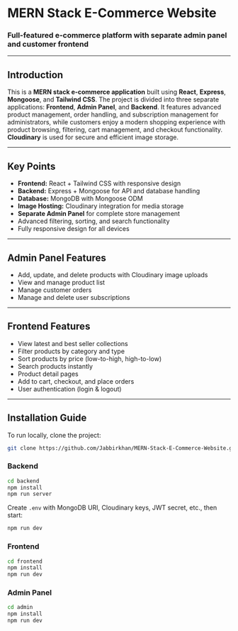 # MERN Stack E-Commerce Website

### Full-featured e-commerce platform with separate admin panel and customer frontend

---

## Introduction

This is a **MERN stack e-commerce application** built using **React**, **Express**, **Mongoose**, and **Tailwind CSS**. The project is divided into three separate applications: **Frontend**, **Admin Panel**, and **Backend**. It features advanced product management, order handling, and subscription management for administrators, while customers enjoy a modern shopping experience with product browsing, filtering, cart management, and checkout functionality. **Cloudinary** is used for secure and efficient image storage.

---

## Key Points

* **Frontend:** React + Tailwind CSS with responsive design
* **Backend:** Express + Mongoose for API and database handling
* **Database:** MongoDB with Mongoose ODM
* **Image Hosting:** Cloudinary integration for media storage
* **Separate Admin Panel** for complete store management
* Advanced filtering, sorting, and search functionality
* Fully responsive design for all devices

---

## Admin Panel Features

* Add, update, and delete products with Cloudinary image uploads
* View and manage product list
* Manage customer orders
* Manage and delete user subscriptions

---

## Frontend Features

* View latest and best seller collections
* Filter products by category and type
* Sort products by price (low-to-high, high-to-low)
* Search products instantly
* Product detail pages
* Add to cart, checkout, and place orders
* User authentication (login & logout)

---

## Installation Guide

To run locally, clone the project:

```bash
git clone https://github.com/Jabbirkhan/MERN-Stack-E-Commerce-Website.git
```

### Backend

```bash
cd backend
npm install
npm run server
```

Create `.env` with MongoDB URI, Cloudinary keys, JWT secret, etc., then start:

```bash
npm run dev
```

### Frontend

```bash
cd frontend
npm install
npm run dev
```

### Admin Panel

```bash
cd admin
npm install
npm run dev
```
